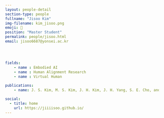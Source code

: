 ```yaml
---
layout: people-detail
section-type: people
fullname: "Jisoo Kim"
img-filename: kim_jisoo.png
emoji: 👑
position: "Master Student"
permalink: people/jisoo.html
email: jisoo6687@yonsei.ac.kr




fields:
    - name : Embodied AI
    - name : Human Alignment Research
    - name : Virtual Human
  
publications:
    - name: J. S. Kim, M. S. Kim, J. H. Kim, J. H. Yang, S. E. Cho, and J. E. Nah, “System to Encourage Safe Driving of Personal Mobile Devices Based on Image Recognition and IoT,” Proceedings of the Korea Information Processing Society Conference, pp. 860–862, Nov. 2022.

social:
  - title: home
    url: https://jiiiisoo.github.io/
---
```

